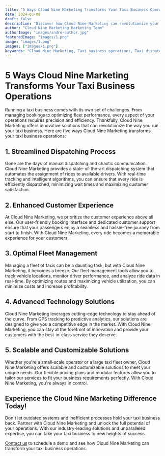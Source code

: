 ```yaml
---
title: "5 Ways Cloud Nine Marketing Transforms Your Taxi Business Operations"
date: 2024-03-08
draft: false
description: "Discover how Cloud Nine Marketing can revolutionize your taxi business operations with innovative solutions and cutting-edge technology."
author: "Cloud Nine Marketing Marketing Team"
authorImage: "images/andre-author.jpg"
featuredImage: "images/1.png"
image: "images/1.png"
images: ["images/1.png"]
keywords: "Cloud Nine Marketing, Taxi business operations, Taxi dispatching, Fleet management, Technology solutions"
---
```


# 5 Ways Cloud Nine Marketing Transforms Your Taxi Business Operations

Running a taxi business comes with its own set of challenges. From managing bookings to optimizing fleet performance, every aspect of your operations requires precision and efficiency. Thankfully, Cloud Nine Marketing offers innovative solutions that can revolutionize the way you run your taxi business. Here are five ways Cloud Nine Marketing transforms your taxi business operations:

## 1. Streamlined Dispatching Process

Gone are the days of manual dispatching and chaotic communication. Cloud Nine Marketing provides a state-of-the-art dispatching system that automates the assignment of rides to available drivers. With real-time tracking and intelligent algorithms, you can ensure that every ride is efficiently dispatched, minimizing wait times and maximizing customer satisfaction.

## 2. Enhanced Customer Experience

At Cloud Nine Marketing, we prioritize the customer experience above all else. Our user-friendly booking interface and dedicated customer support ensure that your passengers enjoy a seamless and hassle-free journey from start to finish. With Cloud Nine Marketing, every ride becomes a memorable experience for your customers.

## 3. Optimal Fleet Management

Managing a fleet of taxis can be a daunting task, but with Cloud Nine Marketing, it becomes a breeze. Our fleet management tools allow you to track vehicle locations, monitor driver performance, and analyze ride data in real-time. By optimizing routes and maximizing vehicle utilization, you can minimize costs and increase profitability.

## 4. Advanced Technology Solutions

Cloud Nine Marketing leverages cutting-edge technology to stay ahead of the curve. From GPS tracking to predictive analytics, our solutions are designed to give you a competitive edge in the market. With Cloud Nine Marketing, you can stay at the forefront of innovation and provide your customers with the best-in-class service they deserve.

## 5. Scalable and Customizable Solutions

Whether you're a small-scale operator or a large taxi fleet owner, Cloud Nine Marketing offers scalable and customizable solutions to meet your unique needs. Our flexible pricing plans and modular features allow you to tailor our services to fit your business requirements perfectly. With Cloud Nine Marketing, you're always in control.

## Experience the Cloud Nine Marketing Difference Today!

Don't let outdated systems and inefficient processes hold your taxi business back. Partner with Cloud Nine Marketing and unlock the full potential of your operations. With our industry-leading solutions and unparalleled expertise, you can take your taxi business to new heights of success.

[Contact us](contact_us_link) to schedule a demo and see how Cloud Nine Marketing can transform your taxi business operations.
